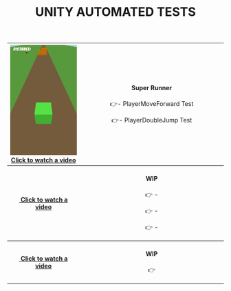<div align="center">
  <!-- MAIN HEAD -->
  <h1>UNITY AUTOMATED TESTS<br /></h1>
  <h4><br /> </h4>
  <!-- Content -->
  <table>
    <tbody align="center">
      <tr>
        <!-- column 1 -->
        <th width="350px"> 
          <a href="https://youtube.com/shorts/2SYEPJHHiXg">
            <img src="https://github.com/insecta27/justchrustowska/blob/main/Tests/Unity/ReadmeResources/SuperRunner/sr.png" width="350px">
            Click to watch a video
          </a>
        </th>
        <!-- column 2 -->
        <td width="650px">
          <h4>Super Runner</h4>
          <p>👉- PlayerMoveForward Test</p>
          <p>👉- PlayerDoubleJump Test</p>
        </td>
      </tr>
    </tbody>
    <tbody align="center">
      <tr>
        <!-- column 1 -->
        <th width="350px"> 
          <a href="">
            <img src="">
            Click to watch a video
          </a>
        </th>
        <!-- column 2 -->
        <td width="650px">
          <h4>WIP</h4>
          <p>👉 - </p>
          <p>👉 - </p>
          <p>👉 - </p>
        </td>
      </tr>
    </tbody>
     <tbody align="center">
      <tr>
        <!-- column 1 -->
        <th width="350px"> 
          <a href="">
            <img src="">
            Click to watch a video
          </a>
        </th>
        <!-- column 2 -->
        <td width="650px">
          <h4>WIP</h4>
          <p>👉</p>
        </td>
      </tr>
     </tbody>
  </table>
</div>


